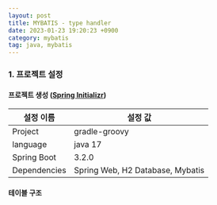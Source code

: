 ```yaml
---
layout: post
title: MYBATIS - type handler
date: 2023-01-23 19:20:23 +0900
category: mybatis
tag: java, mybatis
---
```

### 1. 프로젝트 설정
#### 프로젝트 생성 ([Spring Initializr](https://start.spring.io))

|설정 이름|설정 값|
|-----------|--------|
|Project|gradle-groovy|
|language|java 17|
|Spring Boot|3.2.0|
|Dependencies|Spring Web, H2 Database, Mybatis|

#### 테이블 구조

#### 
